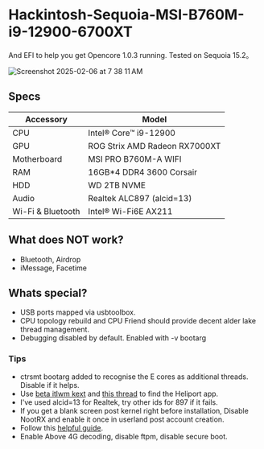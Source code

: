 # Hackintosh-Sequoia-MSI-B760M-i9-12900-6700XT
And EFI to help you get Opencore 1.0.3 running. Tested on Sequoia 15.2。

![Screenshot 2025-02-06 at 7 38 11 AM](https://github.com/user-attachments/assets/b4a4e803-e9fd-4ac8-8e52-671089661d38)


## Specs

| Accessory         | Model                                   |
| ----------------- | --------------------------------------- |
| CPU               | Intel® Core™ i9-12900                   |
| GPU               | ROG Strix AMD Radeon RX7000XT           |
| Motherboard       | MSI PRO B760M-A WIFI                    |
| RAM               | 16GB*4 DDR4 3600 Corsair                |
| HDD               | WD 2TB NVME                             |
| Audio             | Realtek ALC897 (alcid=13)               |
| Wi-Fi & Bluetooth | Intel® Wi-Fi6E AX211                    |

## What does NOT work?
- Bluetooth, Airdrop
- iMessage, Facetime

## Whats special?
- USB ports mapped via usbtoolbox.
- CPU topology rebuild and CPU Friend should provide decent alder lake thread management.
- Debugging disabled by default. Enabled with -v bootarg

### Tips
- ctrsmt bootarg added to recognise the E cores as additional threads. Disable if it helps.
- Use [beta itlwm kext](https://github.com/Lorys89/itlwm/releases/tag/v2.4.0-alpha) and [this thread](https://github.com/OpenIntelWireless/itlwm/issues/983) to find the Heliport app.
- I've used alcid=13 for Realtek, try other ids for 897 if it fails.
- If you get a blank screen post kernel right before installation, Disable NootRX and enable it once in userland post account creation.
- Follow this [helpful guide](https://chriswayg.gitbook.io/opencore-visual-beginners-guide/advanced-topics/using-alder-lake).
- Enable Above 4G decoding, disable ftpm, disable secure boot.
